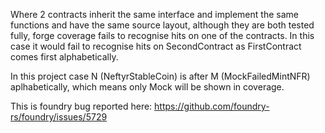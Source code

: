 Where 2 contracts inherit the same interface and implement the same functions and have the same source layout, although they are both tested fully, forge coverage fails to recognise hits on one of the contracts.
In this case it would fail to recognise hits on SecondContract as FirstContract comes first alphabetically.

In this project case N (NeftyrStableCoin) is after M (MockFailedMintNFR) aplhabetically, which means only Mock will be shown in coverage.

This is foundry bug reported here: https://github.com/foundry-rs/foundry/issues/5729
